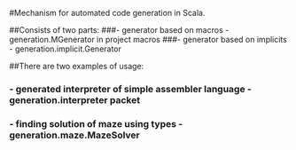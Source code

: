 #Mechanism for automated code generation in Scala.

##Consists of two parts:
###- generator based on macros - generation.MGenerator in project macros
###- generator based on implicits - generation.implicit.Generator

##There are two examples of usage:
### - generated interpreter of simple assembler language - generation.interpreter packet
### - finding solution of maze using types - generation.maze.MazeSolver